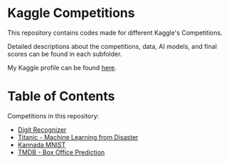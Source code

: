# Kaggle Competitions
This repository contains codes made for different Kaggle's Competitions.

Detailed descriptions about the competitions, data, AI models, and final scores can be found in each subfolder.

My Kaggle profile can be found [here](https://www.kaggle.com/pedrohortencio).

# Table of Contents

Competitions in this repository:

* [Digit Recognizer](https://github.com/pedrohortencio/kaggle-competitions/tree/main/Digit%20Recognizer%20-%20MNIST%20and%20Kannada)
* [Titanic - Machine Learning from Disaster](https://github.com/pedrohortencio/kaggle-competitions/tree/main/Titanic)
* [Kannada MNIST](https://github.com/pedrohortencio/kaggle-competitions/tree/main/Digit%20Recognizer%20-%20MNIST%20and%20Kannada)
* [TMDB - Box Office Prediction](https://github.com/pedrohortencio/kaggle-competitions/tree/main/TMDB)
